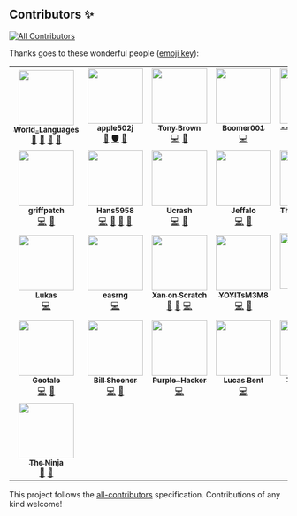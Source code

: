 ## Contributors ✨
<!-- ALL-CONTRIBUTORS-BADGE:START - Do not remove or modify this section -->
[![All Contributors](https://img.shields.io/badge/all_contributors-29-orange.svg?style=flat-square)](#contributors-)
<!-- ALL-CONTRIBUTORS-BADGE:END -->

Thanks goes to these wonderful people ([emoji key](https://allcontributors.org/docs/en/emoji-key)):

<!-- ALL-CONTRIBUTORS-LIST:START - Do not remove or modify this section -->
<!-- prettier-ignore-start -->
<!-- markdownlint-disable -->
<table>
  <tr>
    <td align="center"><a href="https://github.com/WorldLanguages"><img src="https://avatars1.githubusercontent.com/u/17484114?v=4" width="100px;" alt=""/><br /><sub><b>World_Languages</b></sub></a><br /><a href="#projectManagement-WorldLanguages" title="Project Management">📆</a> <a href="#maintenance-WorldLanguages" title="Maintenance">🚧</a> <a href="#ideas-WorldLanguages" title="Ideas, Planning, & Feedback">🤔</a> <a href="#business-WorldLanguages" title="Business development">💼</a></td>
    <td align="center"><a href="https://github.com/apple502j"><img src="https://avatars1.githubusercontent.com/u/33279053?v=4" width="100px;" alt=""/><br /><sub><b>apple502j</b></sub></a><br /><a href="#maintenance-apple502j" title="Maintenance">🚧</a> <a href="#security-apple502j" title="Security">🛡️</a> <a href="https://github.com/ScratchAddons/contributors/issues?q=author%3Aapple502j" title="Bug reports">🐛</a></td>
    <td align="center"><a href="https://scratch.mit.edu/users/TonyBrown148/"><img src="https://avatars1.githubusercontent.com/u/28220642?v=4" width="100px;" alt=""/><br /><sub><b>Tony Brown</b></sub></a><br /><a href="https://github.com/ScratchAddons/contributors/commits?author=tb148" title="Code">💻</a> <a href="#tool-tb148" title="Tools">🔧</a></td>
    <td align="center"><a href="https://scratch.mit.edu/users/Boomer001/"><img src="https://avatars0.githubusercontent.com/u/60622217?v=4" width="100px;" alt=""/><br /><sub><b>Boomer001</b></sub></a><br /><a href="https://github.com/ScratchAddons/contributors/commits?author=BoomerScratch" title="Code">💻</a></td>
    <td align="center"><a href="https://github.com/Explosion-Scratch"><img src="https://avatars0.githubusercontent.com/u/61319150?v=4" width="100px;" alt=""/><br /><sub><b>--Explosion--</b></sub></a><br /><a href="https://github.com/ScratchAddons/contributors/commits?author=Explosion-Scratch" title="Code">💻</a> <a href="https://github.com/ScratchAddons/contributors/commits?author=Explosion-Scratch" title="Documentation">📖</a> <a href="#ideas-Explosion-Scratch" title="Ideas, Planning, & Feedback">🤔</a></td>
    <td align="center"><a href="https://github.com/GrahamSH-LLK"><img src="https://avatars0.githubusercontent.com/u/64214252?v=4" width="100px;" alt=""/><br /><sub><b>GrahamSH</b></sub></a><br /><a href="https://github.com/ScratchAddons/contributors/commits?author=GrahamSH-LLK" title="Code">💻</a> <a href="#ideas-GrahamSH-LLK" title="Ideas, Planning, & Feedback">🤔</a> <a href="https://github.com/ScratchAddons/contributors/commits?author=GrahamSH-LLK" title="Documentation">📖</a></td>
    <td align="center"><a href="https://scratch.mit.edu/users/Maximouse"><img src="https://avatars1.githubusercontent.com/u/51849865?v=4" width="100px;" alt=""/><br /><sub><b>MaxiMouse</b></sub></a><br /><a href="https://github.com/ScratchAddons/contributors/commits?author=mxmou" title="Code">💻</a></td>
  </tr>
  <tr>
    <td align="center"><a href="https://github.com/griffpatch"><img src="https://avatars2.githubusercontent.com/u/6737342?v=4" width="100px;" alt=""/><br /><sub><b>griffpatch</b></sub></a><br /><a href="https://github.com/ScratchAddons/contributors/commits?author=griffpatch" title="Code">💻</a> <a href="#business-griffpatch" title="Business development">💼</a></td>
    <td align="center"><a href="https://github.com/Hans5958"><img src="https://avatars1.githubusercontent.com/u/11584103?v=4" width="100px;" alt=""/><br /><sub><b>Hans5958</b></sub></a><br /><a href="https://github.com/ScratchAddons/contributors/commits?author=Hans5958" title="Code">💻</a> <a href="https://github.com/ScratchAddons/contributors/commits?author=Hans5958" title="Documentation">📖</a> <a href="#ideas-Hans5958" title="Ideas, Planning, & Feedback">🤔</a> <a href="#tool-Hans5958" title="Tools">🔧</a></td>
    <td align="center"><a href="https://github.com/GDUcrash"><img src="https://avatars2.githubusercontent.com/u/35695734?v=4" width="100px;" alt=""/><br /><sub><b>Ucrash</b></sub></a><br /><a href="https://github.com/ScratchAddons/contributors/commits?author=GDUcrash" title="Code">💻</a> <a href="#design-GDUcrash" title="Design">🎨</a></td>
    <td align="center"><a href="https://github.com/JeffaloBob"><img src="https://avatars0.githubusercontent.com/u/40470736?v=4" width="100px;" alt=""/><br /><sub><b>Jeffalo</b></sub></a><br /><a href="https://github.com/ScratchAddons/contributors/commits?author=JeffaloBob" title="Code">💻</a> <a href="#ideas-JeffaloBob" title="Ideas, Planning, & Feedback">🤔</a></td>
    <td align="center"><a href="https://github.com/GarboMuffin"><img src="https://avatars1.githubusercontent.com/u/33787854?v=4" width="100px;" alt=""/><br /><sub><b>Thomas Weber</b></sub></a><br /><a href="https://github.com/ScratchAddons/contributors/commits?author=GarboMuffin" title="Code">💻</a></td>
    <td align="center"><a href="https://git.ed1.club/"><img src="https://avatars3.githubusercontent.com/u/9948030?v=4" width="100px;" alt=""/><br /><sub><b>(quasar) nebula</b></sub></a><br /><a href="https://github.com/ScratchAddons/contributors/commits?author=towerofnix" title="Code">💻</a></td>
    <td align="center"><a href="https://github.com/NoobTracker"><img src="https://avatars0.githubusercontent.com/u/63962365?v=4" width="100px;" alt=""/><br /><sub><b>NoobTracker</b></sub></a><br /><a href="https://github.com/ScratchAddons/contributors/commits?author=NoobTracker" title="Code">💻</a> <a href="#ideas-NoobTracker" title="Ideas, Planning, & Feedback">🤔</a></td>
  </tr>
  <tr>
    <td align="center"><a href="https://holliger.me/"><img src="https://avatars0.githubusercontent.com/u/14064434?v=4" width="100px;" alt=""/><br /><sub><b>Lukas</b></sub></a><br /><a href="https://github.com/ScratchAddons/contributors/commits?author=lholliger" title="Code">💻</a></td>
    <td align="center"><a href="https://easrng-blag.glitch.me/"><img src="https://avatars0.githubusercontent.com/u/23086727?v=4" width="100px;" alt=""/><br /><sub><b>easrng</b></sub></a><br /><a href="https://github.com/ScratchAddons/contributors/commits?author=easrng" title="Code">💻</a></td>
    <td align="center"><a href="https://github.com/Ani-Xan"><img src="https://avatars1.githubusercontent.com/u/57809064?v=4" width="100px;" alt=""/><br /><sub><b>Xan on Scratch</b></sub></a><br /><a href="https://github.com/ScratchAddons/contributors/issues?q=author%3AAni-Xan" title="Bug reports">🐛</a> <a href="#ideas-Ani-Xan" title="Ideas, Planning, & Feedback">🤔</a> <a href="https://github.com/ScratchAddons/contributors/commits?author=Ani-Xan" title="Code">💻</a></td>
    <td align="center"><a href="https://yoyitsm3m8.github.io/"><img src="https://avatars0.githubusercontent.com/u/49005044?v=4" width="100px;" alt=""/><br /><sub><b>YOYITsM3M8</b></sub></a><br /><a href="https://github.com/ScratchAddons/contributors/commits?author=YOYITsM3M8" title="Code">💻</a> <a href="#ideas-YOYITsM3M8" title="Ideas, Planning, & Feedback">🤔</a></td>
    <td align="center"><a href="https://github.com/Platinum-Phoenix"><img src="https://avatars3.githubusercontent.com/u/54418727?v=4" width="100px;" alt=""/><br /><sub><b>Platinum Phoenix</b></sub></a><br /><a href="#ideas-Platinum-Phoenix" title="Ideas, Planning, & Feedback">🤔</a></td>
    <td align="center"><a href="https://github.com/scratchusernamemrtbts"><img src="https://avatars0.githubusercontent.com/u/66320961?v=4" width="100px;" alt=""/><br /><sub><b>meepooh</b></sub></a><br /><a href="#ideas-scratchusernamemrtbts" title="Ideas, Planning, & Feedback">🤔</a></td>
    <td align="center"><a href="https://github.com/DroneBetter"><img src="https://avatars3.githubusercontent.com/u/58664547?v=4" width="100px;" alt=""/><br /><sub><b>DroneBetter</b></sub></a><br /><a href="#ideas-DroneBetter" title="Ideas, Planning, & Feedback">🤔</a></td>
  </tr>
  <tr>
    <td align="center"><a href="https://github.com/Geotale"><img src="https://avatars2.githubusercontent.com/u/72356786?v=4" width="100px;" alt=""/><br /><sub><b>Geotale</b></sub></a><br /><a href="https://github.com/ScratchAddons/contributors/commits?author=Geotale" title="Code">💻</a> <a href="#ideas-Geotale" title="Ideas, Planning, & Feedback">🤔</a></td>
    <td align="center"><a href="https://twitter.com/zenithrogue"><img src="https://avatars0.githubusercontent.com/u/11393734?v=4" width="100px;" alt=""/><br /><sub><b>Bill Shoener</b></sub></a><br /><a href="https://github.com/ScratchAddons/contributors/commits?author=ZenithRogue" title="Code">💻</a> <a href="#ideas-ZenithRogue" title="Ideas, Planning, & Feedback">🤔</a></td>
    <td align="center"><a href="https://github.com/Purple-Hacker"><img src="https://avatars2.githubusercontent.com/u/63299718?v=4" width="100px;" alt=""/><br /><sub><b>Purple-Hacker</b></sub></a><br /><a href="https://github.com/ScratchAddons/contributors/commits?author=Purple-Hacker" title="Code">💻</a></td>
    <td align="center"><a href="https://github.com/lucasBent"><img src="https://avatars2.githubusercontent.com/u/49736712?v=4" width="100px;" alt=""/><br /><sub><b>Lucas Bent</b></sub></a><br /><a href="https://github.com/ScratchAddons/contributors/commits?author=lucasBent" title="Code">💻</a></td>
    <td align="center"><a href="https://github.com/TheColaber"><img src="https://avatars3.githubusercontent.com/u/72760579?v=4" width="100px;" alt=""/><br /><sub><b>TheColaber</b></sub></a><br /><a href="https://github.com/ScratchAddons/contributors/commits?author=TheColaber" title="Code">💻</a></td>
    <td align="center"><a href="https://github.com/pufferfish101007"><img src="https://avatars1.githubusercontent.com/u/50246616?v=4" width="100px;" alt=""/><br /><sub><b>Pufferfish101007</b></sub></a><br /><a href="#ideas-pufferfish101007" title="Ideas, Planning, & Feedback">🤔</a> <a href="https://github.com/ScratchAddons/contributors/commits?author=pufferfish101007" title="Code">💻</a></td>
    <td align="center"><a href="https://github.com/MasimbaTheHuman"><img src="https://avatars3.githubusercontent.com/u/64666021?v=4" width="100px;" alt=""/><br /><sub><b>MasimbaTheHuman</b></sub></a><br /><a href="#ideas-MasimbaTheHuman" title="Ideas, Planning, & Feedback">🤔</a></td>
  </tr>
  <tr>
    <td align="center"><a href="http://thebugsquash.wixsite.com/samuraininja"><img src="https://avatars0.githubusercontent.com/u/69609060?v=4" width="100px;" alt=""/><br /><sub><b>The Ninja</b></sub></a><br /><a href="#ideas-samuraininja360" title="Ideas, Planning, & Feedback">🤔</a> <a href="https://github.com/ScratchAddons/contributors/issues?q=author%3Asamuraininja360" title="Bug reports">🐛</a></td>
  </tr>
</table>

<!-- markdownlint-enable -->
<!-- prettier-ignore-end -->
<!-- ALL-CONTRIBUTORS-LIST:END -->

This project follows the [all-contributors](https://github.com/all-contributors/all-contributors) specification. Contributions of any kind welcome!